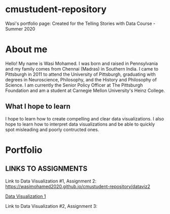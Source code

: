 # cmustudent-repository
Wasi's portfolio page: Created for the Telling Stories with Data Course - Summer 2020

# About me
Hello! My name is Wasi Mohamed. I was born and raised in Pennsylvania and my family comes from Chennai (Madras) in Southern India. I came to Pittsburgh in 2011 to attend the University of Pittsburgh, graduating with degrees in Neuroscience, Philosophy, and the History and Philosophy of Science. I am currently the Senior Policy Officer at The Pittsburgh Foundation and am a student at Carnegie Mellon University's Heinz College. 

## What I hope to learn
I hope to learn how to create compelling and clear data visualizations. I also hope to learn how to interpret data visualizations and be able to quickly spot misleading and poorly contructed ones. 

# Portfolio

## LINKS TO ASSIGNMENTS

Link to Data Visualization #1, Assignment 2: https://wasimohamed2020.github.io/cmustudent-repository/dataviz2

[Data Visualization 1](https://wasimohamed2020.github.io/cmustudent-repository/dataviz2)

Link to Data Visualization #2, Assignment 3: 

